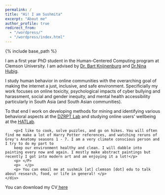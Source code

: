 ```yaml
---
permalink: /
title: "Hi! I am Sushmita"
excerpt: "About me"
author_profile: true
redirect_from: 
  - "/wordpress/"
  - "/wordpress/index.html"
---
```


{% include base_path %}



<div class="container">
    <div class="col-sm-12 col-md-6 col-lg-9 pt-4">
        <p>I am a first year PhD student in the Human-Centered Computing program at Clemson University. I am advised by <u><a href = "https://www.usabart.nl/portfolio/#home.html">Dr. Bart Knijnenburg</a></u> and <u><a href = "https://sites.google.com/view/dzrpt-lab/about?authuser=0">Dr.Nina Hubig</a></u>.
        </p>
        <p>
        I study human behavior in online communities with the overarching goal of making the internet a just, inclusive, and safe environment. Specificially my work focuses on online toxicity, psychological impacts of cyber bullying and harassment, social and gender inequity, and mental health accessibility particularly in South Asia (and South Asian communities). </p>
		<p>
		To that end I work on developing methods for mining and identifying various behavioral aspects at the <u><a href = "https://sites.google.com/view/dzrpt-lab/projects?authuser=0">DZRPT Lab</a></u> and studying online users' wellbeing at the <u><a href = "http://www.hatlab.org/">HATLab</a></u>. </p>
		        
		<p>I like to cook, solve puzzles, and go on hikes. You will often find me make a lot of Harry Potter references, and watching reruns of Grey's Anatomy seasons 1 - 7. I am a very climate conscious person and I try to do my part to 
		keep our environment healthy and clean. I will dabble into painting every now and again. I mostly make abstract paintings but recently I got into modern art and am enjoying it a lot!</p>
		<p> </P>
		<p>  </p>
        <p> You can email me at sushmik [at] clemson [dot] edu to talk about research, food, or life in general! </p>
    </div>
</div>

You can download my CV<a href="D:/git projects/SushmitalKhan.github.io/_pages/khan_cv.pdf" download="khan_cv.pdf"> here</a>